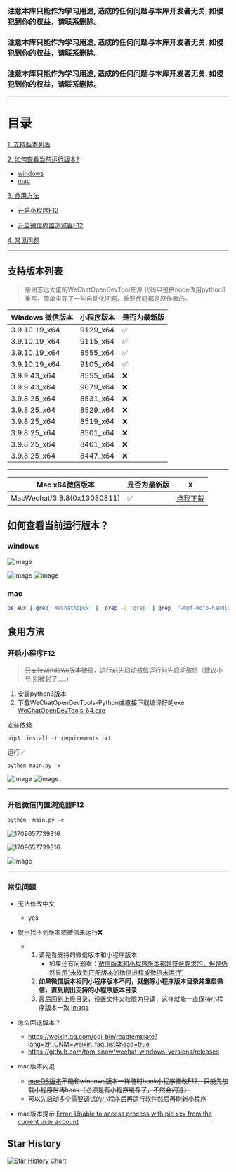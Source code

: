### **注意本库只能作为学习用途, 造成的任何问题与本库开发者无关, 如侵犯到你的权益，请联系删除。**

### **注意本库只能作为学习用途, 造成的任何问题与本库开发者无关, 如侵犯到你的权益，请联系删除。**

### **注意本库只能作为学习用途, 造成的任何问题与本库开发者无关, 如侵犯到你的权益，请联系删除。**

---

# 目录
[1. 支持版本列表](#%E5%A6%82%E4%BD%95%E6%9F%A5%E7%9C%8B%E5%BD%93%E5%89%8D%E8%BF%90%E8%A1%8C%E7%89%88%E6%9C%AC)

[2. 如何查看当前运行版本?](#%E5%A6%82%E4%BD%95%E6%9F%A5%E7%9C%8B%E5%BD%93%E5%89%8D%E8%BF%90%E8%A1%8C%E7%89%88%E6%9C%AC)
  - [windows](#windows)
  - [mac](#mac)
    
[3. 食用方法](#%E9%A3%9F%E7%94%A8%E6%96%B9%E6%B3%95)

 - [开启小程序F12](#%E9%A3%9F%E7%94%A8%E6%96%B9%E6%B3%95)

 - [开启微信内置浏览器F12](#%E5%BC%80%E5%90%AF%E5%BE%AE%E4%BF%A1%E5%86%85%E7%BD%AE%E6%B5%8F%E8%A7%88%E5%99%A8F12)

[4. 常见问题](#%E5%B8%B8%E8%A7%81%E9%97%AE%E9%A2%98)


---



## 支持版本列表

> 感谢志远大佬的WeChatOpenDevTool开源 代码只是把node改用python3重写，简单实现了一些自动化问题，重要代码都是原作者的。

| Windows 微信版本 | 小程序版本 | 是否为最新版 |
| ---------------- | ---------- | ------------ |
| 3.9.10.19_x64    | 9129_x64   | ✅           |
| 3.9.10.19_x64    | 9115_x64   | ✅           |
| 3.9.10.19_x64    | 8555_x64   | ✅           |
| 3.9.10.19_x64    | 9105_x64   | ✅           |
| 3.9.9.43_x64     | 8555_x64   | ❌           |
| 3.9.9.43_x64     | 9079_x64   | ❌           |
| 3.9.8.25_x64     | 8531_x64   | ❌           |
| 3.9.8.25_x64     | 8529_x64   | ❌           |
| 3.9.8.25_x64     | 8519_x64   | ❌           |
| 3.9.8.25_x64     | 8501_x64   | ❌           |
| 3.9.8.25_x64     | 8461_x64   | ❌           |
| 3.9.8.25_x64     | 8447_x64   | ❌           |

---


| Mac x64微信版本              | 是否为最新版   | x             
| ----------------            | ------------ | ------------ 
| MacWechat/3.8.8(0x13080811) | ✅           | [点我下载](https://github.com/JaveleyQAQ/WeChatOpenDevTools-Python/releases/download/0.3.1/WeChatOpenDevTools-macos-x64.zip)            



## 如何查看当前运行版本？
### windows
  
![image](./docs/images/version0.jpg)

![image](./docs/images/version1.jpg)
![image](./docs/images/version2.jpg)

### mac
```bash
ps aux | grep 'WeChatAppEx' |  grep -v 'grep' | grep  "wmpf-mojo-handle" 
```


## 食用方法

### 开启小程序F12

> ~~只支持windows版本微信~~，运行前先启动微信运行前先启动微信（建议小号,别被封了。。。)

1. 安装python3版本
2. 下载WeChatOpenDevTools-Python或直接下载编译好的exe
   [WeChatOpenDevTools_64.exe](https://github.com/JaveleyQAQ/WeChatOpenDevTools-Python/releases/)

安装依赖

```
pip3  install -r requirements.txt
```

运行✅

```
python main.py -x
```

![image](./docs/images/run.jpg)
![image](./docs/images/MG38.jpg)

---

### 开启微信内置浏览器F12

```python
python  main.py -c
```

![1709657739316](./docs/images/demo1.png)

![1709657739316](./docs/images/demo2.png)

![image](https://github.com/JaveleyQAQ/WeChatOpenDevTools-Python/assets/132129852/04053f33-3e88-437b-a5c6-48683c984641)

---

### 常见问题

* 无法修改中文
  
  - yes
* 提示找不到版本或微信未运行❌
  
  - 1. 请先看支持的微信版本和小程序版本
       - 如果还有问题看：[微信版本和小程序版本都是符合要求的，但是仍然显示“未找到匹配版本的微信进程或微信未运行”](https://github.com/JaveleyQAQ/WeChatOpenDevTools-Python/issues/38)
    2. **如果微信版本相同小程序版本不同，就删除小程序版本目录并重启微信，直到刷出支持的小程序版本目录**
    3. 最后回到上级目录，设置文件夹权限为只读，这样就能一直保持小程序版本一致
       [image](https://github.com/JaveleyQAQ/WeChatOpenDevTools-Python/assets/132129852/c2b793c3-6d81-424e-a167-3b1e584cef6f)
* 怎么回退版本？
  
  - https://weixin.qq.com/cgi-bin/readtemplate?lang=zh_CN&t=weixin_faq_list&head=true
  - https://github.com/tom-snow/wechat-windows-versions/releases


* mac版本闪退
  -  ~~[macOS版本](https://github.com/JaveleyQAQ/WeChatOpenDevTools-Python/releases/)不能和windows版本一样随时hook小程序修改F12，只能先加载小程序后再hook（必须是有小程序缓存了，不然会闪退）~~
  - 可以先启动多个需要调试的小程序后再运行软件然后再刷新小程序
* mac版本提示 [ Error: Unable to access process with pid xxx from the current user account](https://github.com/JaveleyQAQ/WeChatOpenDevTools-Python/issues/49)
## Star History

[![Star History Chart](https://api.star-history.com/svg?repos=javeleyqaq/WeChatOpenDevTools-Python&type=Date)](https://star-history.com/#javeleyqaq/WeChatOpenDevTools-Python&Date)

